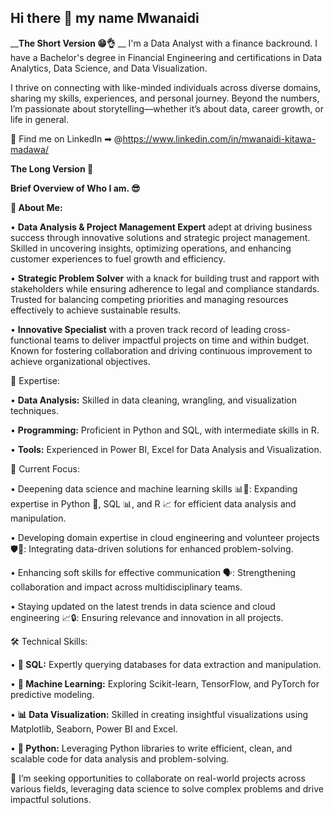 ## Hi there 👋 my name Mwanaidi

__**The Short Version 😁👌** __
I'm a Data Analyst with a finance backround. I have a Bachelor's degree in Financial Engineering and certifications in Data Analytics, Data Science, and Data Visualization.  

I thrive on connecting with like-minded individuals across diverse domains, sharing my skills, experiences, and personal journey. Beyond the numbers, I’m passionate about storytelling—whether it’s about data, career growth, or life in general.  

🏢 Find me on LinkedIn ➡︎ @https://www.linkedin.com/in/mwanaidi-kitawa-madawa/

__**The Long Version 🥱**__

__Brief Overview of Who I am. 😎__

**📝 About Me:**

•	**Data Analysis & Project Management Expert** adept at driving business success through innovative solutions and strategic project management. Skilled in uncovering insights, optimizing operations, and enhancing customer experiences to fuel growth and efficiency.

•	**Strategic Problem Solver** with a knack for building trust and rapport with stakeholders while ensuring adherence to legal and compliance standards. Trusted for balancing competing priorities and managing resources effectively to achieve sustainable results.

•	**Innovative Specialist** with a proven track record of leading cross-functional teams to deliver impactful projects on time and within budget. Known for fostering collaboration and driving continuous improvement to achieve organizational objectives.

💼 Expertise:

•	**Data Analysis:** Skilled in data cleaning, wrangling, and visualization techniques.

•	**Programming:** Proficient in Python and SQL, with intermediate skills in R.

•	**Tools:** Experienced in Power BI, Excel for Data Analysis and Visualization.

🎯 Current Focus:

•	Deepening data science and machine learning skills 📊🤖: Expanding expertise in Python 🐍, SQL 📊, and R 📈 for efficient data analysis and manipulation.

•	Developing domain expertise in cloud engineering and volunteer projects 🛡️🤝: Integrating data-driven solutions for enhanced problem-solving.

•	Enhancing soft skills for effective communication 🗣️: Strengthening collaboration and impact across multidisciplinary teams.

•	Staying updated on the latest trends in data science and cloud engineering 📈🔒: Ensuring relevance and innovation in all projects.


🛠️ Technical Skills:

•	**💾 SQL:** Expertly querying databases for data extraction and manipulation.

•	**🤖 Machine Learning:** Exploring Scikit-learn, TensorFlow, and PyTorch for predictive modeling.

•	**📊 Data Visualization:** Skilled in creating insightful visualizations using Matplotlib, Seaborn, Power BI and Excel.

•	**🐍 Python:** Leveraging Python libraries to write efficient, clean, and scalable code for data analysis and problem-solving.

👯 I’m seeking opportunities to collaborate on real-world projects across various fields, leveraging data science to solve complex problems and drive impactful solutions.


